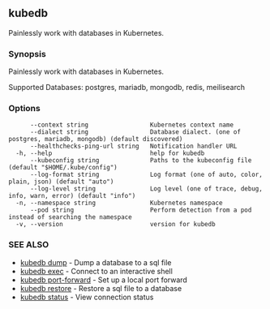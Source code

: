 ## kubedb

Painlessly work with databases in Kubernetes.

### Synopsis

Painlessly work with databases in Kubernetes.

Supported Databases:
  postgres, mariadb, mongodb, redis, meilisearch

### Options

```
      --context string                 Kubernetes context name
      --dialect string                 Database dialect. (one of postgres, mariadb, mongodb) (default discovered)
      --healthchecks-ping-url string   Notification handler URL
  -h, --help                           help for kubedb
      --kubeconfig string              Paths to the kubeconfig file (default "$HOME/.kube/config")
      --log-format string              Log format (one of auto, color, plain, json) (default "auto")
      --log-level string               Log level (one of trace, debug, info, warn, error) (default "info")
  -n, --namespace string               Kubernetes namespace
      --pod string                     Perform detection from a pod instead of searching the namespace
  -v, --version                        version for kubedb
```

### SEE ALSO

* [kubedb dump](kubedb_dump.md)	 - Dump a database to a sql file
* [kubedb exec](kubedb_exec.md)	 - Connect to an interactive shell
* [kubedb port-forward](kubedb_port-forward.md)	 - Set up a local port forward
* [kubedb restore](kubedb_restore.md)	 - Restore a sql file to a database
* [kubedb status](kubedb_status.md)	 - View connection status


